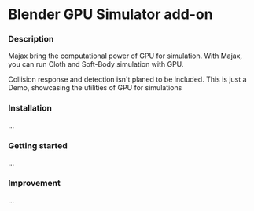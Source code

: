 # Blender GPU Simulator add-on

### Description
Majax bring the computational power of GPU for simulation. With Majax, you can run Cloth and Soft-Body simulation with GPU.

Collision response and detection isn't planed to be included. This is just a Demo, showcasing the utilities of GPU for simulations

### Installation
...

### Getting started
...

### Improvement
...